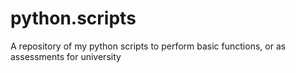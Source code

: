 # python.scripts
A repository of my python scripts to perform basic functions, or as assessments for university
